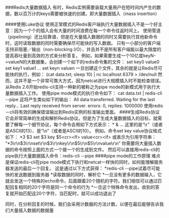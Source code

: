 ###Redis大量数据插入
有时，Redis实例需要装载大量用户在短时间内产生的数据，数以百万计的keys需要被快速的创建。即大量数据插入（mass insertion）

####使用Luke协议
使用正常模式的Redis客户端执行大量数据插入不是一个好主意：因为一个个的插入会有大量的时间浪费在每一个命令往返时间上。
使用管道（pipelining）还比较靠谱，但是在大量插入数据的同时又需要执行其他新命令时，这时读取数据的同时需要确保尽可能快的写入数据。
只有一小部分的客户端支持非阻塞／输出（non-blocking I/O），并且并不是所有客户端能以最大限度的提高吞吐量到高效的方式来分析答复。
例如，如果需要生成一个10亿度keyN->valueN的大数据集，会创建一个如下的redis命令集的文件：
set key0 value0
set key1 value1
...
set keyn valuen
一旦创建这个文件，其余的就是让Redis尽可能快的执行，例如：
(cat data.txt; sleep 10) | nc localhost 6379 > /dev/null
然而，这并不是一个非常可靠大方式，因为netcat进行大规模插入时不能检查错误。
从Redis 2.6开始redis-cli支持一种新的被称之为pipe mode的新模式用于执行大量数据插入工作。
使用pipe mode模式的执行命令如下：
cat data.txt | redis-cli --pipe
这将产生类似如下的输出：
All data transferred. Waiting for the last reply...
Last reply received from server.
errors: 0, replies: 1000000
使用redis－cli将有效的确保错误输出到Redis实例的标准输出里面。
####生成Redis协议
它会非常简单的生成和解析Redis协议。但是为了生成大量数据插入的目标，就需要了解每一个细节协议，每个命令会用如下方式表示：
*<args><cr><lf>
&<len><cr><lf>
<arg0><cr><lf>
<arg1><cr><lf>
...
<argN><cr><lf>
这里的<cr>是“\r”（或者是ASCII的13）、<lf>是“\n”（或者是ASCII的10）。
例如，命令set key value协议格式如下：
*3<cr><lf>
$3<cr><lf>
set<cr><lf>
$3<cr><lf>
key<cr><lf>
$5<cr><lf>
value<cr><lf>
或表示为引用字符串：
“*3\r\n$3\r\nset\r\n$3\r\nkey\r\n$5\r\n$5\r\nvalue\r\n”
你需要将大量插入数据的命令按照上面的方式一个接一个的生成到文件。
然后可以直接用redis-cli的pipe执行大量数据插入命令：redis-cli --pipe
####pipe mode的工作原理
难点是保证redis-cli在pipe mode模式下执行和netcat一样快的同时，如何能理解服务器发送的最后一个回复。
这是通过以下方式获得：
*redis-cli --pipe试着尽可能快的发送数据到服务器
*读取数据的同时，解析它
*一旦没有更多的数据输入，它就会发送一个特殊的echo命令，后面跟着20个随机的字符。我们相信可以通过匹配回复相同的20个字符是同一个命令的行为
*一旦这个特殊命令发出，收到的答复就开始匹配这20个字符，当匹配时，就可以成功退出了

同时，在分析回复的时候，我们会采用计数器的方法计数，以便在最后能够告诉我们大量插入数据的数据量

























